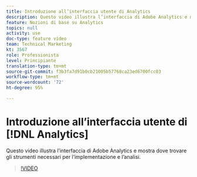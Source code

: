 ```yaml
---
title: Introduzione all’interfaccia utente di Analytics
description: Questo video illustra l’interfaccia di Adobe Analytics e mostra dove trovare gli strumenti necessari per l’implementazione e l’analisi.
feature: Nozioni di base su Analytics
topics: null
activity: use
doc-type: feature video
team: Technical Marketing
kt: 3567
role: Professionista
level: Principiante
translation-type: tm+mt
source-git-commit: f3b3fa7d91b0cb21005b57768ca23ed6700fcc03
workflow-type: tm+mt
source-wordcount: '72'
ht-degree: 95%

---
```



# Introduzione all’interfaccia utente di [!DNL Analytics]

Questo video illustra l’interfaccia di Adobe Analytics e mostra dove trovare gli strumenti necessari per l’implementazione e l’analisi.

>[!VIDEO](https://video.tv.adobe.com/v/28748/?quality=12)
